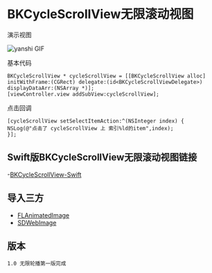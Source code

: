 # BKCycleScrollView无限滚动视图

演示视图

![yanshi GIF](https://github.com/FOREVERIDIOT/BKCycleScrollView/blob/master/Images/yanshi.gif)

基本代码
```objc
BKCycleScrollView * cycleScrollView = [[BKCycleScrollView alloc] initWithFrame:(CGRect) delegate:(id<BKCycleScrollViewDelegate>) displayDataArr:(NSArray *)];
[viewController.view addSubView:cycleScrollView];
```
点击回调
```objc
[cycleScrollView setSelectItemAction:^(NSInteger index) {
NSLog(@"点击了 cycleScrollView 上 索引%ld的item",index);
}];
```

## Swift版BKCycleScrollView无限滚动视图链接
-[BKCycleScrollView-Swift](https://github.com/FOREVERIDIOT/BKCycleScrollView-Swift)

## 导入三方
- [FLAnimatedImage](https://github.com/Flipboard/FLAnimatedImage)
- [SDWebImage](https://github.com/rs/SDWebImage)

## 版本
    1.0 无限轮播第一版完成
